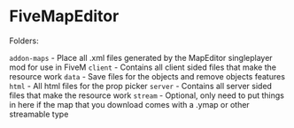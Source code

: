 # FiveMapEditor
 
Folders:

`addon-maps` - Place all .xml files generated by the MapEditor singleplayer mod for use in FiveM
`client` - Contains all client sided files that make the resource work
`data` - Save files for the objects and remove objects features
`html` - All html files for the prop picker
`server` - Contains all server sided files that make the resource work
`stream` - Optional, only need to put things in here if the map that you download comes with a .ymap or other streamable type
